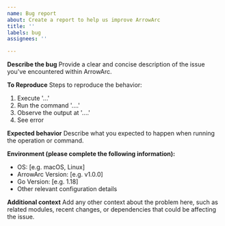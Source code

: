 ```yaml
---
name: Bug report
about: Create a report to help us improve ArrowArc
title: ''
labels: bug
assignees: ''

---
```


**Describe the bug**
Provide a clear and concise description of the issue you've encountered within ArrowArc.

**To Reproduce**
Steps to reproduce the behavior:

1. Execute '...'
2. Run the command '....'
3. Observe the output at '....'
4. See error

**Expected behavior**
Describe what you expected to happen when running the operation or command.

**Environment (please complete the following information):**

- OS: [e.g. macOS, Linux]
- ArrowArc Version: [e.g. v1.0.0]
- Go Version: [e.g. 1.18]
- Other relevant configuration details

**Additional context**
Add any other context about the problem here, such as related modules, recent changes, or dependencies that could be affecting the issue.

